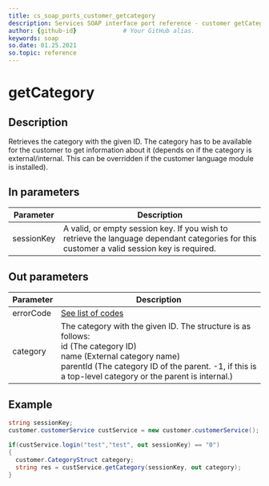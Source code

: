 ```yaml
---
title: cs_soap_ports_customer_getcategory
description: Services SOAP interface port reference - customer getCategory
author: {github-id}             # Your GitHub alias.
keywords: soap
so.date: 01.25.2021
so.topic: reference
---
```


# getCategory

## Description

Retrieves the category with the given ID. The category has to be available for the customer to get information about it (depends on if the category is external/internal. This can be overridden if the customer language module is installed).

## In parameters

| Parameter | Description |
|---|---|
| sessionKey | A valid, or empty session key. If you wish to retrieve the language dependant categories for this customer a valid session key is required. |

## Out parameters

| Parameter | Description |
|---|---|
| errorCode | [See list of codes][1] |
| category | The category with the given ID. The structure is as follows:<br>id (The category ID)<br>name (External category name)<br>parentId (The category ID of the parent. -1, if this is a top-level category or the parent is internal.) |

## Example

```csharp
string sessionKey;
customer.customerService custService = new customer.customerService();

if(custService.login("test","test", out sessionKey) == "0")
{
  customer.CategoryStruct category;
  string res = custService.getCategory(sessionKey, out category);
}
```

<!-- Referenced links -->
[1]: ../error-codes.md
